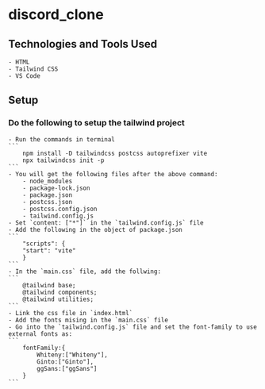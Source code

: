 # discord_clone

## Technologies and Tools Used
    - HTML
    - Tailwind CSS
    - VS Code

## Setup
### Do the following to setup the tailwind project
    - Run the commands in terminal 
    ```
        npm install -D tailwindcss postcss autoprefixer vite
        npx tailwindcss init -p
    ```
    - You will get the following files after the above command: 
        - node_modules
        - package-lock.json
        - package.json
        - postcss.json
        - postcss.config.json
        - tailwind.config.js
    - Set `content: ["*"]` in the `tailwind.config.js` file
    - Add the following in the object of package.json
    ```
        "scripts": {
        "start": "vite" 
        }
    ```
    - In the `main.css` file, add the follwing:
    ```
        @tailwind base;
        @tailwind components;
        @tailwind utilities;
    ```
    - Link the css file in `index.html`
    - Add the fonts mising in the `main.css` file
    - Go into the `tailwind.config.js` file and set the font-family to use external fonts as:
    ```
        fontFamily:{
            Whiteny:["Whiteny"],
            Ginto:["Ginto"],
            ggSans:["ggSans"]
        }
    ```